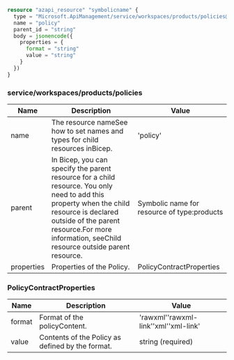 ```terraform
resource "azapi_resource" "symbolicname" {
  type = "Microsoft.ApiManagement/service/workspaces/products/policies@2023-05-01-preview"
  name = "policy"
  parent_id = "string"
  body = jsonencode({
    properties = {
      format = "string"
      value = "string"
    }
  })
}

```

### service/workspaces/products/policies

| Name | Description | Value |
|-|-|-|
| name | The resource nameSee how to set names and types for child resources inBicep. | 'policy' |
| parent | In Bicep, you can specify the parent resource for a child resource. You only need to add this property when the child resource is declared outside of the parent resource.For more information, seeChild resource outside parent resource. | Symbolic name for resource of type:products |
| properties | Properties of the Policy. | PolicyContractProperties |


### PolicyContractProperties

| Name | Description | Value |
|-|-|-|
| format | Format of the policyContent. | 'rawxml''rawxml-link''xml''xml-link' |
| value | Contents of the Policy as defined by the format. | string (required) |


